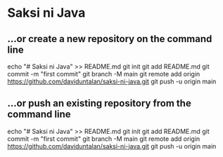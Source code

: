 # Saksi ni Java

## …or create a new repository on the command line

echo "# Saksi ni Java" >> README.md
git init
git add README.md
git commit -m "first commit"
git branch -M main
git remote add origin https://github.com/daviduntalan/saksi-ni-java.git
git push -u origin main

## …or push an existing repository from the command line

echo "# Saksi ni Java" >> README.md
git init
git add README.md
git commit -m "first commit"
git branch -M main
git remote add origin https://github.com/daviduntalan/saksi-ni-java.git
git push -u origin main